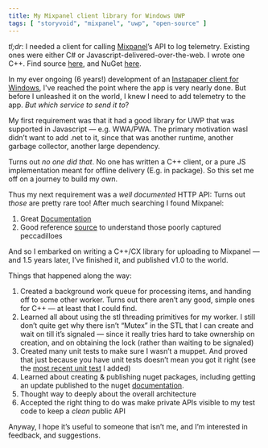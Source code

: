 ```yaml
---
title: My Mixpanel client library for Windows UWP
tags: [ "storyvoid", "mixpanel", "uwp", "open-source" ]
---
```

_tl;dr_: I needed a client for calling [Mixpanel](https://www.mixpanel.com/)’s
API to log telemetry. Existing ones were either C# or
Javascript-delivered-over-the-web. I wrote one C++. Find source
[here](https://github.com/grork/MixpanelClient), and NuGet
[here](https://www.nuget.org/packages/Codevoid.Utilities.Mixpanel).

In my ever ongoing (6 years!) development of an [Instapaper client for
Windows](https://www.codevoid.net/storyvoid/), I've reached the point where the
app is very nearly done. But before I unleashed it on the world, I knew I need
to add telemetry to the app. _But which service to send it to_?

My first requirement was that it had a good library for UWP that was supported
in Javascript — e.g. WWA/PWA. The primary motivation wasI didn’t want to add
.net to it, since that was another runtime, another garbage collector, another
large dependency.

Turns out _no one did that_. No one has written a C++ client, or a pure JS
implementation meant for offline delivery (E.g. in package). So this set me off
on a journey to build my own.

Thus my next requirement was a _well documented_ HTTP API: Turns out _those_ are
pretty rare too! After much searching I found Mixpanel:  
1. Great [Documentation](https://mixpanel.com/help/reference/http)
2. Good reference [source](https://github.com/mixpanel/mixpanel-iphone) to
   understand those poorly captured peccadilloes

And so I embarked on writing a C++/CX library for uploading to Mixpanel — and
1.5 years later, I’ve finished it, and published v1.0 to the world.

Things that happened along the way:
1. Created a background work queue for processing items, and handing off to some
   other worker. Turns out there aren’t any good, simple ones for C++ — at least
   that I could find.
2. Learned all about using the stl threading primitives for my worker. I still
   don’t quite get why there isn’t “Mutex” in the STL that I can create and wait
   on till it’s signaled — since it really tries hard to take ownership on
   creation, and on obtaining the lock (rather than waiting to be signaled)
3. Created many unit tests to make sure I wasn’t a muppet. And proved that just
   because you have unit tests doesn’t mean you got it right (see the [most
   recent unit test](https://github.com/grork/MixpanelClient/commit/6d11f5a8260d855dfd0b563df8128b30d0a58e10)
   I added)
4. Learned about creating & publishing nuget packages, including getting an
   update published to the nuget
   [documentation](https://github.com/NuGet/docs.microsoft.com-nuget/pull/711).
5. Thought way to deeply about the overall architecture
6. Accepted the right thing to do was make private APIs visible to my test code
   to keep a _clean_ public API

Anyway, I hope it’s useful to someone that isn’t me, and I’m interested in feedback, and suggestions.